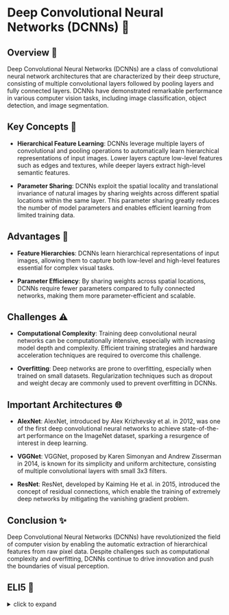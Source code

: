 # Deep Convolutional Neural Networks (DCNNs) 🚀

## Overview 🧠

Deep Convolutional Neural Networks (DCNNs) are a class of convolutional neural network architectures that are characterized by their deep structure, consisting of multiple convolutional layers followed by pooling layers and fully connected layers. DCNNs have demonstrated remarkable performance in various computer vision tasks, including image classification, object detection, and image segmentation.

## Key Concepts 🔑

- **Hierarchical Feature Learning**: DCNNs leverage multiple layers of convolutional and pooling operations to automatically learn hierarchical representations of input images. Lower layers capture low-level features such as edges and textures, while deeper layers extract high-level semantic features.

- **Parameter Sharing**: DCNNs exploit the spatial locality and translational invariance of natural images by sharing weights across different spatial locations within the same layer. This parameter sharing greatly reduces the number of model parameters and enables efficient learning from limited training data.

## Advantages 🌈

- **Feature Hierarchies**: DCNNs learn hierarchical representations of input images, allowing them to capture both low-level and high-level features essential for complex visual tasks.

- **Parameter Efficiency**: By sharing weights across spatial locations, DCNNs require fewer parameters compared to fully connected networks, making them more parameter-efficient and scalable.

## Challenges ⚠️

- **Computational Complexity**: Training deep convolutional neural networks can be computationally intensive, especially with increasing model depth and complexity. Efficient training strategies and hardware acceleration techniques are required to overcome this challenge.

- **Overfitting**: Deep networks are prone to overfitting, especially when trained on small datasets. Regularization techniques such as dropout and weight decay are commonly used to prevent overfitting in DCNNs.

## Important Architectures 🌐

- **AlexNet**: AlexNet, introduced by Alex Krizhevsky et al. in 2012, was one of the first deep convolutional neural networks to achieve state-of-the-art performance on the ImageNet dataset, sparking a resurgence of interest in deep learning.

- **VGGNet**: VGGNet, proposed by Karen Simonyan and Andrew Zisserman in 2014, is known for its simplicity and uniform architecture, consisting of multiple convolutional layers with small 3x3 filters.

- **ResNet**: ResNet, developed by Kaiming He et al. in 2015, introduced the concept of residual connections, which enable the training of extremely deep networks by mitigating the vanishing gradient problem.

## Conclusion ✨

Deep Convolutional Neural Networks (DCNNs) have revolutionized the field of computer vision by enabling the automatic extraction of hierarchical features from raw pixel data. Despite challenges such as computational complexity and overfitting, DCNNs continue to drive innovation and push the boundaries of visual perception.

## ELI5 🧒

<details>
  <summary>click to expand</summary>
  
  ## Simple Understanding
  Imagine you're building a tower with Lego blocks. Each block represents a different part of an image, like a color or a shape. Deep Convolutional Neural Networks (DCNNs) work in a similar way, stacking layers of blocks to gradually build up a detailed understanding of the image.

  ## Building Towers with DCNNs 🏗️🖼️

  1. **Stacking Blocks**: DCNNs start with simple blocks that capture basic features like edges and colors. As more layers are added, the blocks become more complex, representing higher-level features like objects and textures.

  2. **Building Layers**: Each layer of blocks builds on the previous one, adding more details and refining the image representation. By stacking many layers together, DCNNs create a complete picture of the input image.

  3. **Revealing the Image**: Once all the layers are stacked, DCNNs assemble the blocks to reconstruct the original image. By learning from many examples, DCNNs become skilled builders, capable of recognizing objects and scenes with incredible accuracy.

  ## The Power of DCNNs 💪🖼️

  1. **Feature Hierarchies**: DCNNs learn hierarchical representations of images, capturing both simple and complex features essential for understanding visual content.

  2. **Efficient Learning**: By sharing blocks across different parts of the image, DCNNs require fewer blocks to build accurate representations, making them efficient learners.

  ## Test time 📄🖋
  
  Now, let's see if you got the concept right! Here are a few easy multiple-choice questions, pick the right answer:
  
  1. What is the primary advantage of Deep Convolutional Neural Networks (DCNNs) in computer vision tasks?
   - [ ] A. Efficient learning from small datasets.
   - [ ] B. Automatic extraction of hierarchical features.
   - [ ] C. Support for 3D image processing.

  <details>
    <summary>Click to reveal the correct answer and explanation</summary>

     > **Correct Answer:** B. Automatic extraction of hierarchical features.
     > 
     > **Explanation:** DCNNs automatically learn hierarchical representations of images, capturing both low-level and high-level features essential for complex visual tasks, without the need for manual feature engineering.
  </details>
  
  2. How do Deep Convolutional Neural Networks (DCNNs) mitigate the overfitting problem?
   - [ ] A. By increasing the model capacity.
   - [ ] B. By using dropout and weight decay regularization.
   - [ ] C. By reducing the number of convolutional layers.

  <details>
    <summary>Click to reveal the correct answer and explanation</summary>

     > **Correct Answer:** B. By using dropout and weight decay regularization.
     > 
     > **Explanation:** DCNNs mitigate overfitting by using regularization techniques such as dropout and weight decay, which help prevent the model from memorizing the training data and improve generalization performance.
  </details>
  
  3. What is the key advantage of parameter sharing in Deep Convolutional Neural Networks (DCNNs)?
   - [ ] A. Increased model capacity.
   - [ ] B. Reduced computational complexity.
   - [ ] C. Improved feature representation.

  <details>
    <summary>Click to reveal the correct answer and explanation</summary>

     > **Correct Answer:** B. Reduced computational complexity.
     > 
     > **Explanation:** Parameter sharing in DCNNs reduces the number of model parameters and computational complexity by reusing weights across different spatial locations, making them more efficient and scalable.
  </details>
The questions are quite simple and beginner friendly. Unfortunately if you miss even one right, I recommend you to focus and go through the concept again. 

<h2 align= 'center'><b><font size = "10"> Happy learning! ☺ <font></b></h2>
